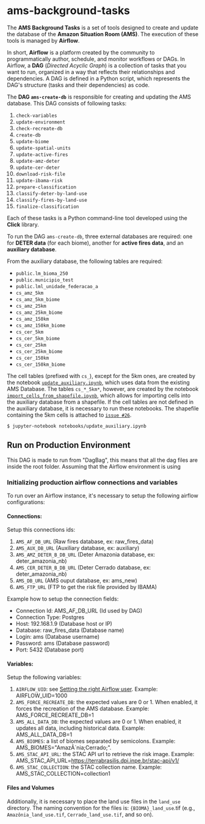 # ams-background-tasks

The **AMS Background Tasks** is a set of tools designed to create and update the database of the **Amazon Situation Room (AMS)**. The execution of these tools is managed by **Airflow**.

In short, **Airflow** is a platform created by the community to programmatically author, schedule, and monitor workflows or DAGs. In Airflow, a **DAG** (*Directed Acyclic Graph*) is a collection of tasks that you want to run, organized in a way that reflects their relationships and dependencies. A DAG is defined in a Python script, which represents the DAG's structure (tasks and their dependencies) as code.

The **DAG `ams-create-db`** is responsible for creating and updating the AMS database. This DAG consists of following tasks:

1. `check-variables`
2. `update-environment`
3. `check-recreate-db`
4. `create-db`
5. `update-biome`
6. `update-spatial-units`
7. `update-active-fires`
8. `update-amz-deter`
9. `update-cer-deter`
10. `download-risk-file`
11. `update-ibama-risk`
12. `prepare-classification`
13. `classify-deter-by-land-use`
14. `classify-fires-by-land-use`
15. `finalize-classification`

Each of these tasks is a Python command-line tool developed using the **Click** library.

To run the DAG `ams-create-db`, three external databases are required: one for **DETER data** (for each biome), another for **active fires data**, and an **auxiliary database**.

From the auxiliary database, the following tables are required:

- `public.lm_bioma_250`
- `public.municipio_test`
- `public.lml_unidade_federacao_a`
- `cs_amz_5km`
- `cs_amz_5km_biome`
- `cs_amz_25km`
- `cs_amz_25km_biome`
- `cs_amz_150km`
- `cs_amz_150km_biome`
- `cs_cer_5km`
- `cs_cer_5km_biome`
- `cs_cer_25km`
- `cs_cer_25km_biome`
- `cs_cer_150km`
- `cs_cer_150km_biome`

The cell tables (prefixed with `cs_`), except for the 5km ones, are created by the notebook [`update_auxiliary.ipynb`](https://github.com/terrabrasilis/ams-background-tasks/blob/main/notebooks/update_auxiliary.ipynb), which uses data from the existing AMS Database. The tables `cs_*_5km*`, however, are created by the notebook [`import_cells_from_shapefile.ipynb`](https://github.com/terrabrasilis/ams-background-tasks/blob/main/notebooks/import_cells_from_shapefile.ipynb), which allows for importing cells into the auxiliary database from a shapefile. If the cell tables are not defined in the auxiliary database, it is necessary to run these notebooks. The shapefile containing the 5km cells is attached to [`issue #26`](https://github.com/terrabrasilis/ams-background-tasks/issues/26).

```bash
$ jupyter-notebook notebooks/update_auxiliary.ipynb
```

## Run on Production Environment

This DAG is made to run from "DagBag", this means that all the dag files are inside the root folder.
Assuming that the Airflow environment is using 

### Initializing production airflow connections and variables

To run over an Airflow instance, it's necessary to setup the following airflow configurations:

#### Connections:

Setup this connections ids:
1) `AMS_AF_DB_URL` (Raw fires database, ex: raw_fires_data)
2) `AMS_AUX_DB_URL` (Auxiliary database, ex: auxiliary)
3) `AMS_AMZ_DETER_B_DB_URL` (Deter Amazonia database, ex: deter_amazonia_nb)
4) `AMS_CER_DETER_B_DB_URL` (Deter Cerrado database, ex: deter_amazonia_nb)
5) `AMS_DB_URL` (AMS ouput database, ex: ams_new)
6) `AMS_FTP_URL` (FTP to get the risk file provided by IBAMA)


Example how to setup the connection fields:

- Connection Id: AMS_AF_DB_URL (Id used by DAG)
- Connection Type: Postgres
- Host: 192.168.1.9 (Database host or IP)
- Database: raw_fires_data (Database name)
- Login: ams (Database username)
- Password: ams (Database password)
- Port: 5432 (Database port) 

#### Variables:

Setup the following variables:

1) `AIRFLOW_UID`: see [Setting the right Airflow user](https://github.com/terrabrasilis/ams-background-tasks?tab=readme-ov-file#setting-the-right-airflow-user). Example: AIRFLOW_UID=1000
2) `AMS_FORCE_RECREATE_DB`: the expected values are 0 or 1. When enabled, it forces the recreation of the AMS database. Example: AMS_FORCE_RECREATE_DB=1
3) `AMS_ALL_DATA_DB`: the expected values are 0 or 1. When enabled, it updates all data, including historical data. Example: AMS_ALL_DATA_DB=1
4) `AMS_BIOMES`: a list of biomes separated by semicolons. Example: AMS_BIOMES="AmazÃ´nia;Cerrado;".
5) `AMS_STAC_API_URL`: the STAC API url to retrieve the risk image. Example: AMS_STAC_API_URL=https://terrabrasilis.dpi.inpe.br/stac-api/v1/
6) `AMS_STAC_COLLECTION`: the STAC collection name. Example: AMS_STAC_COLLECTION=collection1

#### Files and Volumes

Additionally, it is necessary to place the land use files in the `land_use` directory. The naming convention for the files is: `{BIOMA}_land_use`.tif (e.g., `Amazônia_land_use.tif`, `Cerrado_land_use.tif`, and so on).
